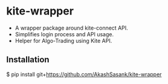 # kite-wrapper
* A wrapper package around kite-connect API.
* Simplifies login process and API usage.
* Helper for Algo-Trading using Kite API.

## Installation

$ pip install git+https://github.com/AkashSasank/kite-wrapper
